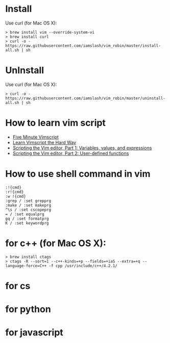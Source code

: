 
# Install

Use curl (for Mac OS X):
~~~~
> brew install vim --override-system-vi
> brew install curl
> curl -o - https://raw.githubusercontent.com/iamslash/vim_robin/master/install-all.sh | sh
~~~~

# UnInstall

Use curl (for Mac OS X):
~~~~
> curl -o - https://raw.githubusercontent.com/iamslash/vim_robin/master/uninstall-all.sh | sh
~~~~

# How to learn vim script

* [Five Minute Vimscript](http://andrewscala.com/vimscript/)
* [Learn Vimscript the Hard Way](http://learnvimscriptthehardway.stevelosh.com/)
* [Scripting the Vim editor, Part 1: Variables, values, and expressions](http://www.ibm.com/developerworks/library/l-vim-script-1/)
* [Scripting the Vim editor, Part 2: User-defined functions](http://www.ibm.com/developerworks/library/l-vim-script-2/)

# How to use shell command in vim

~~~~
:!{cmd}
:r!{cmd}
:w !{cmd}
:grep / :set grepprg
:make / :set makeprg
^\s / :set cscopeprg
= / :set equalprg
gq / :set formatprg
K / :set keywordprg
~~~~

# for c++ (for Mac OS X):
~~~~
> brew install ctags
> ctags -R --sort=1 --c++-kinds=+p --fields=+iaS --extra=+q --language-force=C++ -f cpp /usr/include/c++/4.2.1/
~~~~

# for cs 

# for python

# for javascript
